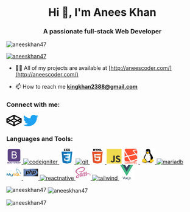 <h1 align="center">Hi 👋, I'm Anees Khan</h1>
<h3 align="center">A passionate full-stack Web Developer</h3>

<p align="left"> <img src="https://komarev.com/ghpvc/?username=aneeskhan47&label=Profile%20views&color=0e75b6&style=flat" alt="aneeskhan47" /> </p>

<p align="left"> <a href="https://github.com/ryo-ma/github-profile-trophy"><img src="https://github-profile-trophy.vercel.app/?username=aneeskhan47" alt="aneeskhan47" /></a> </p>

- 👨‍💻 All of my projects are available at [http://aneescoder.com/](http://aneescoder.com/)

- 📫 How to reach me **kingkhan2388@gmail.com**

<h3 align="left">Connect with me:</h3>
<p align="left">
<a href="https://codepen.io/lordgamer2354" target="blank"><img align="center" src="https://github.com/devicons/devicon/raw/master/icons/codepen/codepen-plain.svg" alt="lordgamer2354" height="30" width="40" /></a>
<a href="https://twitter.com/kingkhan2388" target="blank"><img align="center" src="https://github.com/devicons/devicon/raw/master/icons/twitter/twitter-original.svg" alt="kingkhan2388" height="30" width="40" /></a>
</p>

<h3 align="left">Languages and Tools:</h3>
<p align="left"> <a href="https://getbootstrap.com" target="_blank"> <img src="https://raw.githubusercontent.com/devicons/devicon/master/icons/bootstrap/bootstrap-plain-wordmark.svg" alt="bootstrap" width="40" height="40"/> </a> <a href="https://codeigniter.com" target="_blank"> <img src="https://cdn.worldvectorlogo.com/logos/codeigniter.svg" alt="codeigniter" width="40" height="40"/> </a> <a href="https://www.w3schools.com/css/" target="_blank"> <img src="https://raw.githubusercontent.com/devicons/devicon/master/icons/css3/css3-original-wordmark.svg" alt="css3" width="40" height="40"/> </a> <a href="https://git-scm.com/" target="_blank"> <img src="https://www.vectorlogo.zone/logos/git-scm/git-scm-icon.svg" alt="git" width="40" height="40"/> </a> <a href="https://www.w3.org/html/" target="_blank"> <img src="https://raw.githubusercontent.com/devicons/devicon/master/icons/html5/html5-original-wordmark.svg" alt="html5" width="40" height="40"/> </a> <a href="https://developer.mozilla.org/en-US/docs/Web/JavaScript" target="_blank"> <img src="https://raw.githubusercontent.com/devicons/devicon/master/icons/javascript/javascript-original.svg" alt="javascript" width="40" height="40"/> </a> <a href="https://laravel.com/" target="_blank"> <img src="https://raw.githubusercontent.com/devicons/devicon/master/icons/laravel/laravel-plain-wordmark.svg" alt="laravel" width="40" height="40"/> </a> <a href="https://www.linux.org/" target="_blank"> <img src="https://raw.githubusercontent.com/devicons/devicon/master/icons/linux/linux-original.svg" alt="linux" width="40" height="40"/> </a> <a href="https://mariadb.org/" target="_blank"> <img src="https://www.vectorlogo.zone/logos/mariadb/mariadb-icon.svg" alt="mariadb" width="40" height="40"/> </a> <a href="https://www.mysql.com/" target="_blank"> <img src="https://raw.githubusercontent.com/devicons/devicon/master/icons/mysql/mysql-original-wordmark.svg" alt="mysql" width="40" height="40"/> </a> <a href="https://www.php.net" target="_blank"> <img src="https://raw.githubusercontent.com/devicons/devicon/master/icons/php/php-original.svg" alt="php" width="40" height="40"/> </a> <a href="https://reactnative.dev/" target="_blank"> <img src="https://reactnative.dev/img/header_logo.svg" alt="reactnative" width="40" height="40"/> </a> <a href="https://sass-lang.com" target="_blank"> <img src="https://raw.githubusercontent.com/devicons/devicon/master/icons/sass/sass-original.svg" alt="sass" width="40" height="40"/> </a> <a href="https://tailwindcss.com/" target="_blank"> <img src="https://www.vectorlogo.zone/logos/tailwindcss/tailwindcss-icon.svg" alt="tailwind" width="40" height="40"/> </a> <a href="https://vuejs.org/" target="_blank"> <img src="https://raw.githubusercontent.com/devicons/devicon/master/icons/vuejs/vuejs-original-wordmark.svg" alt="vuejs" width="40" height="40"/> </a> </p>

<p><img align="left" src="https://github-readme-stats.vercel.app/api/top-langs?username=aneeskhan47&show_icons=true&locale=en&layout=compact" alt="aneeskhan47" /></p>

<p>&nbsp;<img align="center" src="https://github-readme-stats.vercel.app/api?username=aneeskhan47&show_icons=true&locale=en" alt="aneeskhan47" /></p>

<p><img align="center" src="https://github-readme-streak-stats.herokuapp.com/?user=aneeskhan47&" alt="aneeskhan47" /></p>

